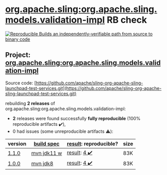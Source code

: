 [org.apache.sling:org.apache.sling.models.validation-impl](https://search.maven.org/artifact/org.apache.sling/org.apache.sling.models.validation-impl/) RB check
=======

[![Reproducible Builds](https://reproducible-builds.org/images/logos/rb.svg) an independently-verifiable path from source to binary code](https://reproducible-builds.org/)

## Project: [org.apache.sling:org.apache.sling.models.validation-impl](https://search.maven.org/artifact/org.apache.sling/org.apache.sling.models.validation-impl/)

Source code: [https://github.com/apache/sling-org-apache-sling-launchpad-test-services.git](https://github.com/apache/sling-org-apache-sling-launchpad-test-services.git)

rebuilding **2 releases** of org.apache.sling:org.apache.sling.models.validation-impl:
- **2** releases were found successfully **fully reproducible** (100% reproducible artifacts :heavy_check_mark:),
- 0 had issues (some unreproducible artifacts :warning:):

| version | [build spec](/BUILDSPEC.md) | [result](https://reproducible-builds.org/docs/jvm/): reproducible? | size |
| -- | --------- | ------ | -- |
| [1.1.0](https://search.maven.org/artifact/org.apache.sling/org.apache.sling.models.validation-impl/1.1.0/pom) | [mvn jdk11 w](org.apache.sling.models.validation-impl-1.1.0.buildspec) | [result](org.apache.sling.models.validation-impl-1.1.0.buildinfo): [4 :heavy_check_mark: ](org.apache.sling.models.validation-impl-1.1.0.buildcompare) | 83K |
| [1.0.0](https://search.maven.org/artifact/org.apache.sling/org.apache.sling.models.validation-impl/1.0.0/pom) | [mvn jdk8](org.apache.sling.models.validation-impl-1.0.0.buildspec) | [result](org.apache.sling.models.validation-impl-1.0.0.buildinfo): [4 :heavy_check_mark: ](org.apache.sling.models.validation-impl-1.0.0.buildcompare) | 83K |

